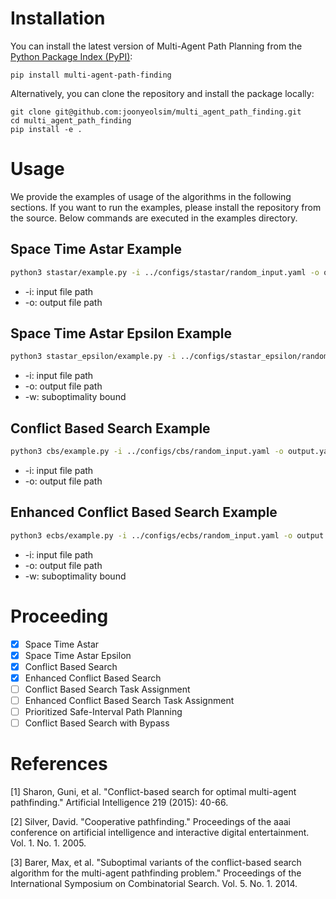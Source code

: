 Installation
===============

You can install the latest version of Multi-Agent Path Planning from the [Python Package Index (PyPI)](https://pypi.org/project/multi-agent-path-finding/):

```shell
pip install multi-agent-path-finding
```

Alternatively, you can clone the repository and install the package locally:

```shell
git clone git@github.com:joonyeolsim/multi_agent_path_finding.git
cd multi_agent_path_finding
pip install -e .
```

Usage
===============

We provide the examples of usage of the algorithms in the following sections.
If you want to run the examples, please install the repository from the source.
Below commands are executed in the examples directory.

Space Time Astar Example
---------------
```bash
python3 stastar/example.py -i ../configs/stastar/random_input.yaml -o output.yaml
```
- -i: input file path
- -o: output file path

Space Time Astar Epsilon Example
---------------
```bash
python3 stastar_epsilon/example.py -i ../configs/stastar_epsilon/random_input.yaml -o output.yaml -w 1.1
```
- -i: input file path
- -o: output file path
- -w: suboptimality bound

Conflict Based Search Example
---------------
```bash
python3 cbs/example.py -i ../configs/cbs/random_input.yaml -o output.yaml
```
- -i: input file path
- -o: output file path

Enhanced Conflict Based Search Example
---------------
```bash
python3 ecbs/example.py -i ../configs/ecbs/random_input.yaml -o output.yaml -w 1.1
```
- -i: input file path
- -o: output file path
- -w: suboptimality bound

Proceeding
===============
- [x] Space Time Astar
- [x] Space Time Astar Epsilon
- [x] Conflict Based Search
- [x] Enhanced Conflict Based Search
- [ ] Conflict Based Search Task Assignment
- [ ] Enhanced Conflict Based Search Task Assignment
- [ ] Prioritized Safe-Interval Path Planning
- [ ] Conflict Based Search with Bypass

References
===============
[1] Sharon, Guni, et al. "Conflict-based search for optimal multi-agent pathfinding." Artificial Intelligence 219 (2015): 40-66.

[2] Silver, David. "Cooperative pathfinding." Proceedings of the aaai conference on artificial intelligence and interactive digital entertainment. Vol. 1. No. 1. 2005.

[3] Barer, Max, et al. "Suboptimal variants of the conflict-based search algorithm for the multi-agent pathfinding problem." Proceedings of the International Symposium on Combinatorial Search. Vol. 5. No. 1. 2014.
